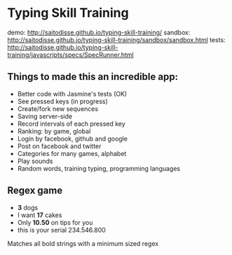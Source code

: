 Typing Skill Training
===========
demo:    http://saitodisse.github.io/typing-skill-training/
sandbox: http://saitodisse.github.io/typing-skill-training/sandbox/sandbox.html
tests:   http://saitodisse.github.io/typing-skill-training/javascripts/specs/SpecRunner.html

Things to made this an incredible app:
-------------------------
- Better code with Jasmine's tests (OK)
- See pressed keys (in progress)
- Create/fork new sequences
- Saving server-side
- Record intervals of each pressed key
- Ranking: by game, global
- Login by facebook, github and google
- Post on facebook and twitter
- Categories for many games, alphabet
- Play sounds
- Random words, training typing, programming languages

Regex game
-------------------------
- **3** dogs
- I want **17** cakes
- Only **10.50** on tips for you
- this is your serial 234.546.800

Matches all bold strings with a minimum sized regex
